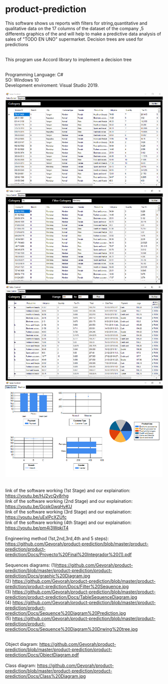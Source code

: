 # product-prediction
This software shows us reports with filters for string,quantitative and qualitative data on the 17 columns of the dataset of the company ,5 differents graphics of the  and will help to make a predictive data analysis of sales of "TODO EN UNO" supermarket. Decision trees are used for predictions

<br>This program use Accord library to implement a decision tree 


<br> Programming Language: C#
<br> SO: Windows 10
<br> Development enviroment: Visual Studio 2019.


<img src="/product-prediction/product-prediction/Docs/photoProductPrediction1.PNG" />
<img src="/product-prediction/product-prediction/Docs/photoProductPrediction2.PNG" />
<img src="/product-prediction/product-prediction/Docs/photoProductPrediction3.PNG" />
<img src="/product-prediction/product-prediction/Docs/photoProductPrediction4.PNG" />

<br> link of the software working (1st Stage) and our explaination: https://youtu.be/HJ2ycQv8rhg
<br> link of the software working (2nd Stage) and our explaination: https://youtu.be/GcpkGwqHyKU
<br> link of the software working (3rd Stage) and our explaination: https://youtu.be/uExlPcXZUfc
<br> link of the software working (4th Stage) and our explaination: https://youtu.be/pm4j3WqkiT4
<br>
<br> Engineering method (1st,2nd,3rd,4th and 5 steps): https://github.com/Gevorah/product-prediction/blob/master/product-prediction/product-prediction/Docs/Proyecto%20Final%20Integrador%20(1).pdf
<br>
<br> Sequences diagrams: (1)https://github.com/Gevorah/product-prediction/blob/master/product-prediction/product-prediction/Docs/graphic%20Diagram.jpg
<br> (2) https://github.com/Gevorah/product-prediction/blob/master/product-prediction/product-prediction/Docs/Filter%20Sequence.jpg
<br> (3) https://github.com/Gevorah/product-prediction/blob/master/product-prediction/product-prediction/Docs/TableSequenceDiagram.jpg
<br> (4) https://github.com/Gevorah/product-prediction/blob/master/product-prediction/product-prediction/Docs/Sequence%20Diagram%20Prediction.jpg
<br> (5) https://github.com/Gevorah/product-prediction/blob/master/product-prediction/product-prediction/Docs/Sequence%20Diagram%20Drwing%20tree.jpg

<br> Object diagram: https://github.com/Gevorah/product-prediction/blob/master/product-prediction/product-prediction/Docs/ObjectDiagram.pdf
<br>
<br> Class diagram: https://github.com/Gevorah/product-prediction/blob/master/product-prediction/product-prediction/Docs/Class%20Diagram.jpg
